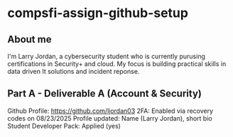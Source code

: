 # compsfi-assign-github-setup 
## About me
I'm Larry Jordan, a cybersecurity student who is currently purusing certifications in Security+ and cloud. My focus is building practical skills in data driven It solutions and incident reponse.
## Part A - Deliverable A (Account & Security)
Github Profile: https://github.com/ljordan03
2FA: Enabled via recovery codes on 08/23/2025
Profile updated: Name (Larry Jordan), short bio
Student Developer Pack: Applied (yes)
